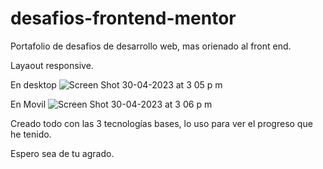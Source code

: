 # desafios-frontend-mentor
Portafolio de desafios de desarrollo web, mas orienado al front end.

Layaout responsive.

En desktop
![Screen Shot 30-04-2023 at 3 05 p  m](https://user-images.githubusercontent.com/102745510/235369156-e2af6a1a-6c7f-4120-99a9-89dbaa0db30e.png)


En Movil
![Screen Shot 30-04-2023 at 3 06 p  m](https://user-images.githubusercontent.com/102745510/235369179-8136a552-d5dd-4fbd-b90b-0c27a2ecc90a.png)

Creado todo con las 3 tecnologías bases, lo uso para ver el progreso que he tenido.

Espero sea de tu agrado.
